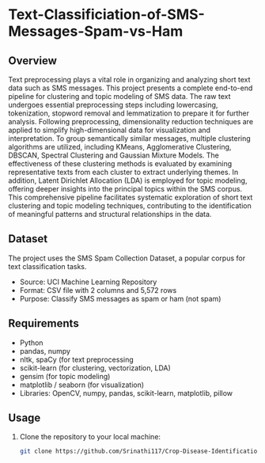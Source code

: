 # Text-Classificiation-of-SMS-Messages-Spam-vs-Ham
## Overview

Text preprocessing plays a vital role in organizing and analyzing short text data such as SMS messages. This project presents a complete end-to-end pipeline for clustering and topic modeling of SMS data. The raw text undergoes essential preprocessing steps including lowercasing, tokenization, stopword removal and lemmatization to prepare it for further analysis. Following preprocessing, dimensionality reduction techniques are applied to simplify high-dimensional data for visualization and interpretation. To group semantically similar messages, multiple clustering algorithms are utilized, including KMeans, Agglomerative Clustering, DBSCAN, Spectral Clustering and Gaussian Mixture Models. The effectiveness of these clustering methods is evaluated by examining representative texts from each cluster to extract underlying themes. In addition, Latent Dirichlet Allocation (LDA) is employed for topic modeling, offering deeper insights into the principal topics within the SMS corpus. This comprehensive pipeline facilitates systematic exploration of short text clustering and topic modeling techniques, contributing to the identification of meaningful patterns and structural relationships in the data.

## Dataset

The project uses the SMS Spam Collection Dataset, a popular corpus for text classification tasks.
 - Source: UCI Machine Learning Repository
 - Format: CSV file with 2 columns and 5,572 rows
 - Purpose: Classify SMS messages as spam or ham (not spam)

## Requirements

- Python
- pandas, numpy
- nltk, spaCy (for text preprocessing
- scikit-learn (for clustering, vectorization, LDA)
- gensim (for topic modeling)
- matplotlib / seaborn (for visualization)
- Libraries: OpenCV, numpy, pandas, scikit-learn, matplotlib, pillow

## Usage

1. Clone the repository to your local machine:

   ```bash
   git clone https://github.com/Srinathi117/Crop-Disease-Identification
